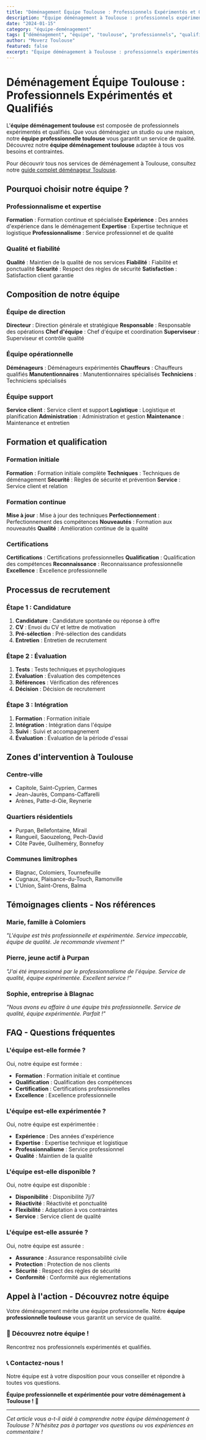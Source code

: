 ```yaml
---
title: "Déménagement Équipe Toulouse : Professionnels Expérimentés et Qualifiés"
description: "Équipe déménagement à Toulouse : professionnels expérimentés et qualifiés. Formation continue, expertise, professionnalisme. Découvrez notre équipe."
date: "2024-01-15"
category: "équipe-deménagement"
tags: ["déménagement", "équipe", "toulouse", "professionnels", "qualifiés"]
author: "Moverz Toulouse"
featured: false
excerpt: "Équipe déménagement à Toulouse : professionnels expérimentés et qualifiés. Formation continue, expertise, professionnalisme."
---
```


# Déménagement Équipe Toulouse : Professionnels Expérimentés et Qualifiés

L'**équipe déménagement toulouse** est composée de professionnels expérimentés et qualifiés. Que vous déménagiez un studio ou une maison, notre **équipe professionnelle toulouse** vous garantit un service de qualité. Découvrez notre **équipe déménagement toulouse** adaptée à tous vos besoins et contraintes.

Pour découvrir tous nos services de déménagement à Toulouse, consultez notre [guide complet déménageur Toulouse](/blog/piliers/demenageur-toulouse).

## Pourquoi choisir notre équipe ?

### Professionnalisme et expertise

**Formation** : Formation continue et spécialisée
**Expérience** : Des années d'expérience dans le déménagement
**Expertise** : Expertise technique et logistique
**Professionnalisme** : Service professionnel et de qualité

### Qualité et fiabilité

**Qualité** : Maintien de la qualité de nos services
**Fiabilité** : Fiabilité et ponctualité
**Sécurité** : Respect des règles de sécurité
**Satisfaction** : Satisfaction client garantie

## Composition de notre équipe

### Équipe de direction

**Directeur** : Direction générale et stratégique
**Responsable** : Responsable des opérations
**Chef d'équipe** : Chef d'équipe et coordination
**Superviseur** : Superviseur et contrôle qualité

### Équipe opérationnelle

**Déménageurs** : Déménageurs expérimentés
**Chauffeurs** : Chauffeurs qualifiés
**Manutentionnaires** : Manutentionnaires spécialisés
**Techniciens** : Techniciens spécialisés

### Équipe support

**Service client** : Service client et support
**Logistique** : Logistique et planification
**Administration** : Administration et gestion
**Maintenance** : Maintenance et entretien

## Formation et qualification

### Formation initiale

**Formation** : Formation initiale complète
**Techniques** : Techniques de déménagement
**Sécurité** : Règles de sécurité et prévention
**Service** : Service client et relation

### Formation continue

**Mise à jour** : Mise à jour des techniques
**Perfectionnement** : Perfectionnement des compétences
**Nouveautés** : Formation aux nouveautés
**Qualité** : Amélioration continue de la qualité

### Certifications

**Certifications** : Certifications professionnelles
**Qualification** : Qualification des compétences
**Reconnaissance** : Reconnaissance professionnelle
**Excellence** : Excellence professionnelle

## Processus de recrutement

### Étape 1 : Candidature

1. **Candidature** : Candidature spontanée ou réponse à offre
2. **CV** : Envoi du CV et lettre de motivation
3. **Pré-sélection** : Pré-sélection des candidats
4. **Entretien** : Entretien de recrutement

### Étape 2 : Évaluation

1. **Tests** : Tests techniques et psychologiques
2. **Évaluation** : Évaluation des compétences
3. **Références** : Vérification des références
4. **Décision** : Décision de recrutement

### Étape 3 : Intégration

1. **Formation** : Formation initiale
2. **Intégration** : Intégration dans l'équipe
3. **Suivi** : Suivi et accompagnement
4. **Évaluation** : Évaluation de la période d'essai

## Zones d'intervention à Toulouse

### Centre-ville
- Capitole, Saint-Cyprien, Carmes
- Jean-Jaurès, Compans-Caffarelli
- Arènes, Patte-d-Oie, Reynerie

### Quartiers résidentiels
- Purpan, Bellefontaine, Mirail
- Rangueil, Saouzelong, Pech-David
- Côte Pavée, Guilheméry, Bonnefoy

### Communes limitrophes
- Blagnac, Colomiers, Tournefeuille
- Cugnaux, Plaisance-du-Touch, Ramonville
- L'Union, Saint-Orens, Balma

## Témoignages clients - Nos références

### Marie, famille à Colomiers
*"L'équipe est très professionnelle et expérimentée. Service impeccable, équipe de qualité. Je recommande vivement !"*

### Pierre, jeune actif à Purpan
*"J'ai été impressionné par le professionnalisme de l'équipe. Service de qualité, équipe expérimentée. Excellent service !"*

### Sophie, entreprise à Blagnac
*"Nous avons eu affaire à une équipe très professionnelle. Service de qualité, équipe expérimentée. Parfait !"*

## FAQ - Questions fréquentes

### L'équipe est-elle formée ?

Oui, notre équipe est formée :
- **Formation** : Formation initiale et continue
- **Qualification** : Qualification des compétences
- **Certification** : Certifications professionnelles
- **Excellence** : Excellence professionnelle

### L'équipe est-elle expérimentée ?

Oui, notre équipe est expérimentée :
- **Expérience** : Des années d'expérience
- **Expertise** : Expertise technique et logistique
- **Professionnalisme** : Service professionnel
- **Qualité** : Maintien de la qualité

### L'équipe est-elle disponible ?

Oui, notre équipe est disponible :
- **Disponibilité** : Disponibilité 7j/7
- **Réactivité** : Réactivité et ponctualité
- **Flexibilité** : Adaptation à vos contraintes
- **Service** : Service client de qualité

### L'équipe est-elle assurée ?

Oui, notre équipe est assurée :
- **Assurance** : Assurance responsabilité civile
- **Protection** : Protection de nos clients
- **Sécurité** : Respect des règles de sécurité
- **Conformité** : Conformité aux réglementations

## Appel à l'action - Découvrez notre équipe

Votre déménagement mérite une équipe professionnelle. Notre **équipe professionnelle toulouse** vous garantit un service de qualité.

### 👥 **Découvrez notre équipe !**

Rencontrez nos professionnels expérimentés et qualifiés.

### 📞 **Contactez-nous !**

Notre équipe est à votre disposition pour vous conseiller et répondre à toutes vos questions.

**Équipe professionnelle et expérimentée pour votre déménagement à Toulouse !** 🚚

---

*Cet article vous a-t-il aidé à comprendre notre équipe déménagement à Toulouse ? N'hésitez pas à partager vos questions ou vos expériences en commentaire !*

